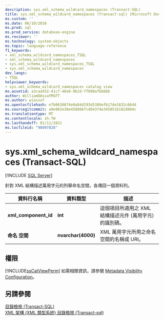 ```yaml
---
description: sys.xml_schema_wildcard_namespaces (Transact-SQL)
title: sys.xml_schema_wildcard_namespaces (Transact-sql) |Microsoft Docs
ms.custom: ''
ms.date: 06/10/2016
ms.prod: sql
ms.prod_service: database-engine
ms.reviewer: ''
ms.technology: system-objects
ms.topic: language-reference
f1_keywords:
- xml_schema_wildcard_namespaces_TSQL
- xml_schema_wildcard_namespaces
- sys.xml_schema_wildcard_namespaces_TSQL
- sys.xml_schema_wildcard_namespaces
dev_langs:
- TSQL
helpviewer_keywords:
- sys.xml_schema_wildcard_namespaces catalog view
ms.assetid: a3caa932-41c7-48a9-9b2d-ff090afbb66b
author: WilliamDAssafMSFT
ms.author: wiassaf
ms.openlocfilehash: e7b0638674e0a84d293d5389efb17de1832c664d
ms.sourcegitcommit: a9e982e30e458866fcd64374e3458516182d604c
ms.translationtype: MT
ms.contentlocale: zh-TW
ms.lasthandoff: 01/11/2021
ms.locfileid: "98097828"
---
```

# <a name="sysxml_schema_wildcard_namespaces-transact-sql"></a>sys.xml_schema_wildcard_namespaces (Transact-SQL)
[!INCLUDE [SQL Server](../../includes/applies-to-version/sqlserver.md)]

  針對 XML 結構描述萬用字元的列舉命名空間，各傳回一個資料列。  
  
|資料行名稱|資料類型|描述|  
|-----------------|---------------|-----------------|  
|**xml_component_id**|**int**|這個項目所適用之 XML 結構描述元件 (萬用字元) 的識別碼。|  
|**命名 空間**|**nvarchar(4000)**|XML 萬用字元所用之命名空間的名稱或 URI。|  
  
## <a name="permissions"></a>權限  
 [!INCLUDE[ssCatViewPerm](../../includes/sscatviewperm-md.md)] 如需相關資訊，請參閱 [Metadata Visibility Configuration](../../relational-databases/security/metadata-visibility-configuration.md)。  
  
## <a name="see-also"></a>另請參閱  
 [目錄檢視 &#40;Transact-SQL&#41;](../../relational-databases/system-catalog-views/catalog-views-transact-sql.md)   
 [XML 架構 &#40;XML 類型系統&#41; 目錄檢視 &#40;Transact-sql&#41;](../../relational-databases/system-catalog-views/xml-schemas-xml-type-system-catalog-views-transact-sql.md)  
  
  
